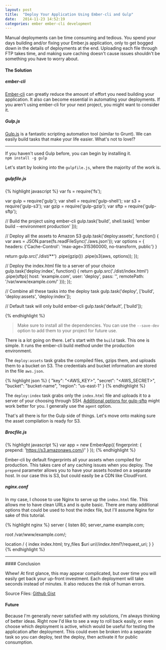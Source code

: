 ```yaml
---
layout: post
title:  "Deploy Your Application Using Ember-cli and Gulp"
date:   2014-11-23 14:52:19
categories: ember ember-cli development
---
```


Manual deployments can be time consuming and tedious. You spend your days building and/or fixing your Ember.js application, only to get bogged down in the details of deployments at the end. Uploading each file through FTP takes time, and making sure caching doesn't cause issues shouldn't be something you have to worry about.

#### The Solution

##### ember-cli
[Ember-cli](http://ember-cli.com) can greatly reduce the amount of effort you need building your application. It also can become essential in automating your deployments. If you aren't using ember-cli for your next project, you might want to consider it.

##### Gulp.js
[Gulp.js](http://gulpjs.com/) is a fantastic scripting automation tool (similar to Grunt). We can easily build tasks that make your life easier. What's not to love!?

<hr />

If you haven't used Gulp before, you can begin by installing it.<br />
`npm install -g gulp`

Let's start by looking into the `gulpfile.js`, where the majority of the work is.

##### gulpfile.js

{% highlight javascript %}
var fs = require('fs');

var gulp = require('gulp');
var shell = require('gulp-shell');
var s3 = require('gulp-s3');
var gzip = require('gulp-gzip');
var sftp = require('gulp-sftp');

// Build the project using ember-cli
gulp.task('build', shell.task([
  'ember build --environment production'
]));

// Deploy all the assets to Amazon S3
gulp.task('deploy:assets', function() {
  var aws = JSON.parse(fs.readFileSync('./aws.json'));
  var options = { headers: {'Cache-Control': 'max-age=315360000, no-transform, public'} }

  return gulp.src('./dist/**')
    .pipe(gzip())
    .pipe(s3(aws, options));
});

// Deploy the index.html file to a server of your choice
gulp.task('deploy:index', function() {
  return gulp.src('./dist/index.html')
    .pipe(sftp({
        host: 'example.com',
        user: 'deploy',
        pass: '<deploy-password>',
        remotePath: '/var/www/example.com/'
      }));
});

// Combine all these tasks into the deploy task
gulp.task('deploy', ['build', 'deploy:assets', 'deploy:index']);

// Default task will only build ember-cli
gulp.task('default', ['build']);

{% endhighlight %}

> Make sure to install all the dependencies. You can use the `--save-dev` option to add them to your project for future use.

There is a lot going on there. Let's start with the `build` task. This one is simple. It runs the ember-cli build method under the production environment.

The `deploy:assets` task grabs the compiled files, gzips them, and uploads them to a bucket on S3. The credentials and bucket information are stored in the file `aws.json`. 

{% highlight json %}
{
  "key": "<AWS_KEY>",
  "secret": "<AWS_SECRET>",
  "bucket": "bucket-name",
  "region": "us-east-1"
}
{% endhighlight %}

The `deploy:index` task grabs only the `index.html` file and uploads it to a server of your choosing through SSH. [Additional options for gulp-sftp](https://github.com/gtg092x/gulp-sftp) might work better for you. I generally use the `agent` option.

That's all there is for the Gulp side of things. Let's move onto making sure the asset compilation is ready for S3.

##### Brocfile.js

{% highlight javascript %}
var app = new EmberApp({
  fingerprint: {
    prepend: 'https://s3.amazonaws.com/<bucket-name>/'
  }
});
{% endhighlight %}

Ember-cli by default fingerprints all your assets when compiled for production. This takes care of any caching issues when you deploy. The `prepend` parameter allows you to have your assets hosted on a separate host. In our case this is S3, but could easily be a CDN like CloudFront.

##### nginx.conf

In my case, I choose to use Nginx to serve up the `index.html` file. This allows me to have clean URLs and is quite basic. There are many additional options that could be used to host the index file, but I'll assume Nginx for sake of this tutorial.

{% highlight nginx %}
server {
  listen 80;
  server_name example.com;
 
  root /var/www/example.com/;
 
  location / {
     index  index.html;
     try_files $uri $uri/ /index.html?/$request_uri;
   }
}
{% endhighlight %}

<hr />
#### Conclusion

Whew! At first glance, this may appear complicated, but over time you will easily get back your up-front investment. Each deployment will take seconds instead of minutes. It also reduces the risk of human errors.

Source Files: [Github Gist](https://gist.github.com/dolfelt/3fafa3cd89d5bd30c3c3)

#### Future

Because I'm generally never satisfied with my solutions, I'm always thinking of better ideas. Right now I'd like to see a way to roll back easily, or even choose which deployment is active, which would be useful for testing the application after deployment. This could even be broken into a separate task so you can deploy, test the deploy, then activate it for public consumption.